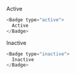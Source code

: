 Active

```js
<Badge type="active">
  Active
</Badge>
```

Inactive

```js
<Badge type="inactive">
  Inactive
</Badge>
```